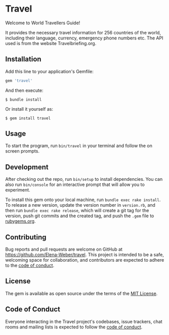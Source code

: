 # Travel

Welcome to World Travellers Guide!

It provides the necessary travel information for 256 countries of the world, including their language, currency, emergency phone numbers etc.
The API used is from the website Travelbriefing.org.

## Installation

Add this line to your application's Gemfile:

```ruby
gem 'travel'
```

And then execute:

    $ bundle install

Or install it yourself as:

    $ gem install travel

## Usage

To start the program, run `bin/travel` in your terminal and follow the on screen prompts.

## Development

After checking out the repo, run `bin/setup` to install dependencies. You can also run `bin/console` for an interactive prompt that will allow you to experiment.

To install this gem onto your local machine, run `bundle exec rake install`. To release a new version, update the version number in `version.rb`, and then run `bundle exec rake release`, which will create a git tag for the version, push git commits and the created tag, and push the `.gem` file to [rubygems.org](https://rubygems.org).

## Contributing

Bug reports and pull requests are welcome on GitHub at https://github.com/Elena-Weber/travel. This project is intended to be a safe, welcoming space for collaboration, and contributors are expected to adhere to the [code of conduct](https://github.com/Elena-Weber/travel/blob/master/CODE_OF_CONDUCT.md).

## License

The gem is available as open source under the terms of the [MIT License](https://opensource.org/licenses/MIT).

## Code of Conduct

Everyone interacting in the Travel project's codebases, issue trackers, chat rooms and mailing lists is expected to follow the [code of conduct](https://github.com/Elena-Weber/travel/blob/master/CODE_OF_CONDUCT.md).
